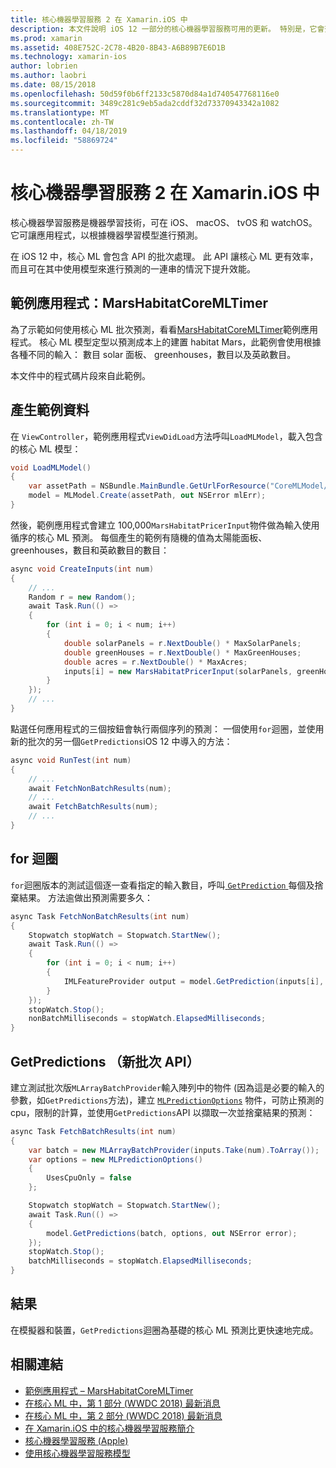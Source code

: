 ```yaml
---
title: 核心機器學習服務 2 在 Xamarin.iOS 中
description: 本文件說明 iOS 12 一部分的核心機器學習服務可用的更新。 特別是，它會查看新的批次預測 API 相關聯的效能改進。
ms.prod: xamarin
ms.assetid: 408E752C-2C78-4B20-8B43-A6B89B7E6D1B
ms.technology: xamarin-ios
author: lobrien
ms.author: laobri
ms.date: 08/15/2018
ms.openlocfilehash: 50d59f0b6ff2133c5870d84a1d740547768116e0
ms.sourcegitcommit: 3489c281c9eb5ada2cddf32d73370943342a1082
ms.translationtype: MT
ms.contentlocale: zh-TW
ms.lasthandoff: 04/18/2019
ms.locfileid: "58869724"
---
```

# <a name="core-ml-2-in-xamarinios"></a>核心機器學習服務 2 在 Xamarin.iOS 中

核心機器學習服務是機器學習技術，可在 iOS、 macOS、 tvOS 和 watchOS。 它可讓應用程式，以根據機器學習模型進行預測。

在 iOS 12 中，核心 ML 會包含 API 的批次處理。 此 API 讓核心 ML 更有效率，而且可在其中使用模型來進行預測的一連串的情況下提升效能。

## <a name="sample-app-marshabitatcoremltimer"></a>範例應用程式：MarsHabitatCoreMLTimer

為了示範如何使用核心 ML 批次預測，看看[MarsHabitatCoreMLTimer](https://developer.xamarin.com/samples/monotouch/iOS12/MarsHabitatCoreMLTimer)範例應用程式。 核心 ML 模型定型以預測成本上的建置 habitat Mars，此範例會使用根據各種不同的輸入： 數目 solar 面板、 greenhouses，數目以及英畝數目。

本文件中的程式碼片段來自此範例。

## <a name="generate-sample-data"></a>產生範例資料

在  `ViewController`，範例應用程式`ViewDidLoad`方法呼叫`LoadMLModel`，載入包含的核心 ML 模型：

```csharp
void LoadMLModel()
{
    var assetPath = NSBundle.MainBundle.GetUrlForResource("CoreMLModel/MarsHabitatPricer", "mlmodelc");
    model = MLModel.Create(assetPath, out NSError mlErr);
}
```

然後，範例應用程式會建立 100,000`MarsHabitatPricerInput`物件做為輸入使用循序的核心 ML 預測。 每個產生的範例有隨機的值為太陽能面板、 greenhouses，數目和英畝數目的數目：

```csharp
async void CreateInputs(int num)
{
    // ...
    Random r = new Random();
    await Task.Run(() =>
    {
        for (int i = 0; i < num; i++)
        {
            double solarPanels = r.NextDouble() * MaxSolarPanels;
            double greenHouses = r.NextDouble() * MaxGreenHouses;
            double acres = r.NextDouble() * MaxAcres;
            inputs[i] = new MarsHabitatPricerInput(solarPanels, greenHouses, acres);
        }
    });
    // ...
}
```

點選任何應用程式的三個按鈕會執行兩個序列的預測： 一個使用`for`迴圈，並使用新的批次的另一個`GetPredictions`iOS 12 中導入的方法：

```csharp
async void RunTest(int num)
{
    // ...
    await FetchNonBatchResults(num);
    // ...
    await FetchBatchResults(num);
    // ...
}
```

## <a name="for-loop"></a>for 迴圈

`for`迴圈版本的測試這個逐一查看指定的輸入數目，呼叫[ `GetPrediction` ](xref:CoreML.MLModel.GetPrediction*)每個及捨棄結果。 方法逾做出預測需要多久：

```csharp
async Task FetchNonBatchResults(int num)
{
    Stopwatch stopWatch = Stopwatch.StartNew();
    await Task.Run(() =>
    {
        for (int i = 0; i < num; i++)
        {
            IMLFeatureProvider output = model.GetPrediction(inputs[i], out NSError error);
        }
    });
    stopWatch.Stop();
    nonBatchMilliseconds = stopWatch.ElapsedMilliseconds;
}
```

## <a name="getpredictions-new-batch-api"></a>GetPredictions （新批次 API）

建立測試批次版`MLArrayBatchProvider`輸入陣列中的物件 (因為這是必要的輸入的參數，如`GetPredictions`方法)，建立 [`MLPredictionOptions`](xref:CoreML.MLPredictionOptions)
物件，可防止預測的 cpu，限制的計算，並使用`GetPredictions`API 以擷取一次並捨棄結果的預測：

```csharp
async Task FetchBatchResults(int num)
{
    var batch = new MLArrayBatchProvider(inputs.Take(num).ToArray());
    var options = new MLPredictionOptions()
    {
        UsesCpuOnly = false
    };

    Stopwatch stopWatch = Stopwatch.StartNew();
    await Task.Run(() =>
    {
        model.GetPredictions(batch, options, out NSError error);
    });
    stopWatch.Stop();
    batchMilliseconds = stopWatch.ElapsedMilliseconds;
}
```

## <a name="results"></a>結果

在模擬器和裝置，`GetPredictions`迴圈為基礎的核心 ML 預測比更快速地完成。

## <a name="related-links"></a>相關連結

- [範例應用程式 – MarsHabitatCoreMLTimer](https://developer.xamarin.com/samples/monotouch/iOS12/MarsHabitatCoreMLTimer)
- [在核心 ML 中，第 1 部分 (WWDC 2018) 最新消息](https://developer.apple.com/videos/play/wwdc2018/708/)
- [在核心 ML 中，第 2 部分 (WWDC 2018) 最新消息](https://developer.apple.com/videos/play/wwdc2018/709/)
- [在 Xamarin.iOS 中的核心機器學習服務簡介](https://docs.microsoft.com/xamarin/ios/platform/introduction-to-ios11/coreml)
- [核心機器學習服務 (Apple)](https://developer.apple.com/documentation/coreml?language=objc)
- [使用核心機器學習服務模型](https://developer.apple.com/machine-learning/build-run-models/)
